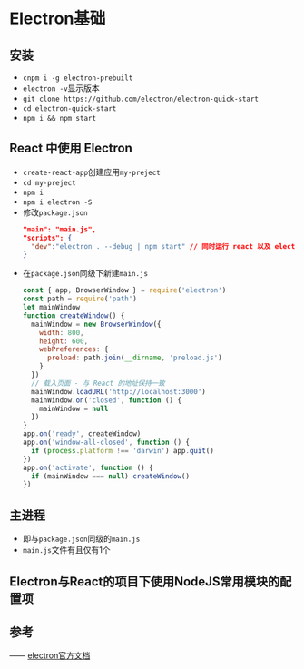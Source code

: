 # Electron基础

## 安装
- `cnpm i -g electron-prebuilt`
- `electron -v`显示版本
- `git clone https://github.com/electron/electron-quick-start`
- `cd electron-quick-start`
- `npm i && npm start`

## React 中使用 Electron
- `create-react-app`创建应用`my-preject`
- `cd my-preject`
- `npm i `
- `npm i electron -S`
- 修改`package.json`
  ```json
  "main": "main.js",
  "scripts": {
    "dev":"electron . --debug | npm start" // 同时运行 react 以及 electron 两个项目
  }
  ```
- 在`package.json`同级下新建`main.js`
  ```js
  const { app, BrowserWindow } = require('electron')
  const path = require('path')
  let mainWindow
  function createWindow() {
    mainWindow = new BrowserWindow({
      width: 800,
      height: 600,
      webPreferences: {
        preload: path.join(__dirname, 'preload.js')
      }
    })
    // 载入页面 - 与 React 的地址保持一致
    mainWindow.loadURL('http://localhost:3000')
    mainWindow.on('closed', function () {
      mainWindow = null
    })
  }
  app.on('ready', createWindow)
  app.on('window-all-closed', function () {
    if (process.platform !== 'darwin') app.quit()
  })
  app.on('activate', function () {
    if (mainWindow === null) createWindow()
  })
  ```

## 主进程
- 即与`package.json`同级的`main.js`
- `main.js`文件有且仅有1个

## Electron与React的项目下使用NodeJS常用模块的配置项


## 参考
—— [electron官方文档](https://electronjs.org/)